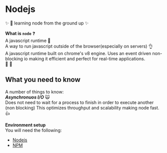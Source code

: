 # Nodejs

:sparkles: :dizzy: learning node from the ground up :sparkles:  

__What is `node`__ :question:  
A javascript runtime :new_moon_with_face:  
A way to run javascript outside of the browser(especially on servers) :ok_hand:  
A javascript runtime built on chrome's v8 engine. Uses an event driven non-blocking io  making it efficient and perfect for real-time applications.  
:clap:  :clap:  

## What you need to know  

A number of things to know:  
__*Asynchronuos I/O*__ :scream_cat:  
Does not need to wait for a process to finish in order to execute another  (non blocking)  This optimizes throughput and scalability making node fast. :thumbsup:  

__Environment setup__  
You will need the following:

* [Nodejs](nodejs.org)  
* [NPM](npmjs.org)  

